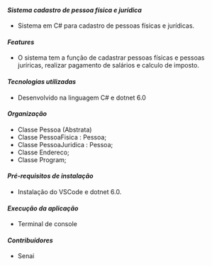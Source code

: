 #### *Sistema cadastro de pessoa física e jurídica*
* Sistema em C# para cadastro de pessoas físicas e jurídicas.

#### *Features*
* O sistema tem a função de cadastrar pessoas físicas e pessoas juríricas, realizar pagamento de salários e calculo de imposto.

#### *Tecnologias utilizadas*
* Desenvolvido na linguagem C# e dotnet 6.0

#### *Organização*
* Classe Pessoa (Abstrata)
* Classe PessoaFisica : Pessoa;
* Classe PessoaJuridica : Pessoa;
* Classe Endereco;
* Classe Program;

#### *Pré-requisitos de instalação*
* Instalação do VSCode e dotnet 6.0.

#### *Execução da aplicação*
* Terminal de console

#### *Contribuidores*
* Senai